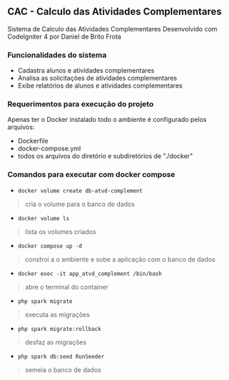 ## CAC - Calculo das Atividades Complementares
Sistema de Calculo das Atividades Complementares
Desenvolvido com CodeIgniter 4 por Daniel de Brito Frota

### Funcionalidades do sistema
- Cadastra alunos e atividades complementares
- Analisa as solicitações de atividades complementares
- Exibe relatórios de alunos e atividades complementares

### Requerimentos para execução do projeto

Apenas ter o Docker instalado
todo o ambiente é configurado pelos arquivos:
- Dockerfile
- docker-compose.yml
- todos os arquivos do diretório e subdiretórios de "./docker"

### Comandos para executar com docker compose

- `docker volume create db-atvd-complement`
> cria o volume para o banco de dados
- `docker volume ls`
> lista os volumes criados
- `docker compose up -d`
> constroi a o ambiente e sobe a aplicação com o banco de dados
- `docker exec -it app_atvd_complement /bin/bash`
> abre o terminal do container
- `php spark migrate`
> executa as migrações
- `php spark migrate:rollback`
> desfaz as migrações
- `php spark db:seed RunSeeder`
> semeia o banco de dados
